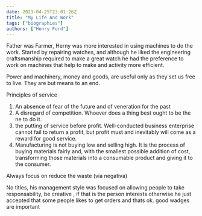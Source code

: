 ```yaml
--- 
date: 2021-04-25T23:01:26Z
title: "My Life And Work"
tags: ["biographies"]
authors: ["Henry Ford"]
---
```


Father was Farmer,  Herny was more interested in using machines to do the work. Started by repairing watches, and although he liked the engineering craftsmanship required to make a great watch he had the preference to work on machines that help to make and activity  more efficient. 

Power and machinery, money and goods, are useful only as they set us free to live. They are but means to an end.

Principles of service
 1. An absence of fear of the future and of veneration for the past
 2. A disregard of competition. Whoever does a thing best ought to be the ne to do it.
 3. the putting of service before profit. Well-conducted business enterprise cannot fail to return 
    a profit, but profit must and inevitably will come as a reward for good service.
 4. Manufacturing is not buying low and selling high. It is the process of buying materials fairly and, with the smallest possible addition of cost, transforming those materials into a consumable product and giving it to the consumer.


Always focus on reduce the waste (via negativa)


No titles, his management style was focused on allowing people to take responsability,  be creative , if that is the person interests otherwise he just accepted that some people likes to get orders and thats ok. good wadges are important 

